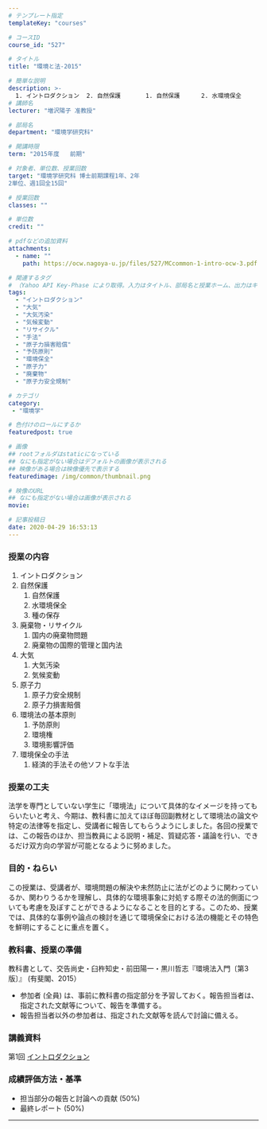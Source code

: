 ```yaml
---
# テンプレート指定
templateKey: "courses"

# コースID
course_id: "527"

# タイトル
title: "環境と法-2015"

# 簡単な説明
description: >-
  1. イントロダクション  2. 自然保護       1. 自然保護      2. 水環境保全      3. 種の保存  3. 廃棄物・リサイクル       1. 国内の廃棄物問題      2. 廃棄物の国際的管理と国内法  4. 大気       1. 大気汚染      2. 気候変動  5. 原子力       1. 原子力安全規制      2. 原 ....
# 講師名
lecturer: "増沢陽子 准教授"

# 部局名
department: "環境学研究科"

# 開講時限
term: "2015年度	前期"

# 対象者、単位数、授業回数
target: "環境学研究科 博士前期課程1年、2年
2単位、週1回全15回"

# 授業回数
classes: ""

# 単位数
credit: ""

# pdfなどの追加資料
attachments:
  - name: "" 
    path: https://ocw.nagoya-u.jp/files/527/MCcommon-1-intro-ocw-3.pdf

# 関連するタグ
# （Yahoo API Key-Phase により取得。入力はタイトル、部局名と授業ホーム、出力はキーフレーズ（tags））
tags:
  - "イントロダクション"
  - "大気"
  - "大気汚染"
  - "気候変動"
  - "リサイクル"
  - "手法"
  - "原子力損害賠償"
  - "予防原則"
  - "環境保全"
  - "原子力"
  - "廃棄物"
  - "原子力安全規制"

# カテゴリ
category:
 - "環境学"

# 色付けのロールにするか
featuredpost: true

# 画像
## rootフォルダはstaticになっている
## なにも指定がない場合はデフォルトの画像が表示される
## 映像がある場合は映像優先で表示する
featuredimage: /img/common/thumbnail.png

# 映像のURL
## なにも指定がない場合は画像が表示される
movie: 

# 記事投稿日
date: 2020-04-29 16:53:13
---
```


### 授業の内容

1. イントロダクション
2. 自然保護
	1. 自然保護
	2. 水環境保全
	3. 種の保存
3. 廃棄物・リサイクル
	1. 国内の廃棄物問題
	2. 廃棄物の国際的管理と国内法
4. 大気
	1. 大気汚染
	2. 気候変動
5. 原子力
	1. 原子力安全規制
	2. 原子力損害賠償
6. 環境法の基本原則
	1. 予防原則
	2. 環境権
	3. 環境影響評価
7. 環境保全の手法
	1. 経済的手法その他ソフトな手法


### 授業の工夫

法学を専門としていない学生に「環境法」について具体的なイメージを持ってもらいたいと考え、今期は、教科書に加えてほぼ毎回副教材として環境法の論文や特定の法律等を指定し、受講者に報告してもらうようにしました。各回の授業では、この報告のほか、担当教員による説明・補足、質疑応答・議論を行い、できるだけ双方向の学習が可能となるように努めました。





### 目的・ねらい

この授業は、受講者が、環境問題の解決や未然防止に法がどのように関わっているか、関わりうるかを理解し、具体的な環境事象に対処する際その法的側面についても考慮を及ぼすことができるようになることを目的とする。このため、授業では、具体的な事例や論点の検討を通じて環境保全における法の機能とその特色を鮮明にすることに重点を置く。

### 教科書、授業の準備

教科書として、交告尚史・臼杵知史・前田陽一・黒川哲志『環境法入門〔第3版〕』 (有斐閣、2015）

* 参加者 (全員) は、事前に教科書の指定部分を予習しておく。報告担当者は、指定された文献等について、報告を準備する。
* 報告担当者以外の参加者は、指定された文献等を読んで討論に備える。





### 講義資料
第1回
[イントロダクション](https://ocw.nagoya-u.jp/files/527/MCcommon-1-intro-ocw-3.pdf) 






### 成績評価方法・基準

* 担当部分の報告と討論への貢献 (50%)
* 最終レポート (50%)



-----